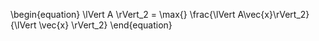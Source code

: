 \begin{equation}
\lVert A \rVert_2 = \max{} \frac{\lVert A\vec{x}\rVert_2}{\lVert \vec{x} \rVert_2}
\end{equation}